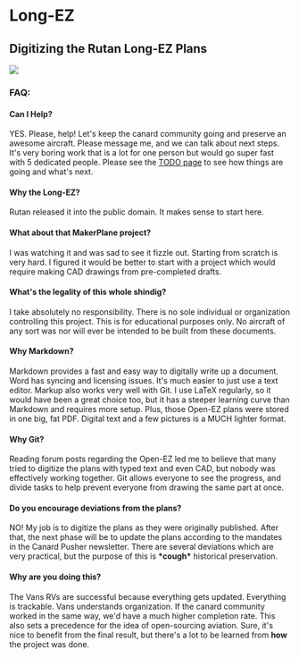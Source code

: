 # Long-EZ
## Digitizing the Rutan Long-EZ Plans

![](../images/00/00_00.png)

### FAQ:

#### Can I Help?
YES. Please, help! Let's keep the canard community going and preserve an awesome aircraft. Please message me, and we can talk about next steps. It's very boring work that is a lot for one person but would go super fast with 5 dedicated people. Please see the [TODO page](TODO.md) to see how things are going and what's next.

#### Why the Long-EZ?
Rutan released it into the public domain. It makes sense to start here.

#### What about that MakerPlane project?
I was watching it and was sad to see it fizzle out. Starting from scratch is very hard. I figured it would be better to start with a project which would require making CAD drawings from pre-completed drafts.

#### What's the legality of this whole shindig?
I take absolutely no responsibility. There is no sole individual or organization controlling this project. This is for educational purposes only. No aircraft of any sort was nor will ever be intended to be built from these documents.

#### Why Markdown?
Markdown provides a fast and easy way to digitally write up a document. Word has syncing and licensing issues. It's much easier to just use a text editor. Markup also works very well with Git. I use LaTeX regularly, so it would have been a great choice too, but it has a steeper learning curve than Markdown and requires more setup. Plus, those Open-EZ plans were stored in one big, fat PDF. Digital text and a few pictures is a MUCH lighter format.

#### Why Git?
Reading forum posts regarding the Open-EZ led me to believe that many tried to digitize the plans with typed text and even CAD, but nobody was effectively working together. Git allows everyone to see the progress, and divide tasks to help prevent everyone from drawing the same part at once.

#### Do you encourage deviations from the plans?
NO! My job is to digitize the plans as they were originally published. After that, the next phase will be to update the plans according to the mandates in the Canard Pusher newsletter. There are several deviations which are very practical, but the purpose of this is **\*cough\*** historical preservation.

#### Why are you doing this?
The Vans RVs are successful because everything gets updated. Everything is trackable. Vans understands organization. If the canard community worked in the same way, we'd have a much higher completion rate. This also sets a precedence for the idea of open-sourcing aviation. Sure, it's nice to benefit from the final result, but there's a lot to be learned from **how** the project was done.
